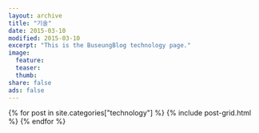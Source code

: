 ```yaml
---
layout: archive
title: "기술"
date: 2015-03-10
modified: 2015-03-10
excerpt: "This is the BuseungBlog technology page."
image:
  feature:
  teaser:
  thumb:
share: false
ads: false
---
```


<div class="tiles">
{% for post in site.categories["technology"] %}
	{% include post-grid.html %}
{% endfor %}
</div><!-- /.tiles -->
